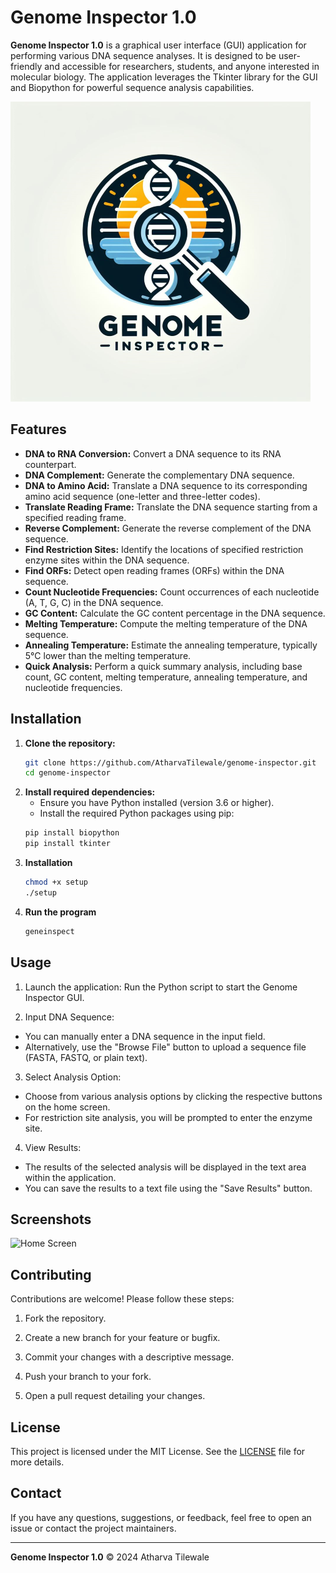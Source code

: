 # Genome Inspector 1.0
**Genome Inspector 1.0** is a graphical user interface (GUI) application for performing various DNA sequence analyses. It is designed to be user-friendly and accessible for researchers, students, and anyone interested in molecular biology. The application leverages the Tkinter library for the GUI and Biopython for powerful sequence analysis capabilities.

![Home Screen](assets/logo.png)

## Features

- **DNA to RNA Conversion:** Convert a DNA sequence to its RNA counterpart.
- **DNA Complement:** Generate the complementary DNA sequence.
- **DNA to Amino Acid:** Translate a DNA sequence to its corresponding amino acid sequence (one-letter and three-letter codes).
- **Translate Reading Frame:** Translate the DNA sequence starting from a specified reading frame.
- **Reverse Complement:** Generate the reverse complement of the DNA sequence.
- **Find Restriction Sites:** Identify the locations of specified restriction enzyme sites within the DNA sequence.
- **Find ORFs:** Detect open reading frames (ORFs) within the DNA sequence.
- **Count Nucleotide Frequencies:** Count occurrences of each nucleotide (A, T, G, C) in the DNA sequence.
- **GC Content:** Calculate the GC content percentage in the DNA sequence.
- **Melting Temperature:** Compute the melting temperature of the DNA sequence.
- **Annealing Temperature:** Estimate the annealing temperature, typically 5°C lower than the melting temperature.
- **Quick Analysis:** Perform a quick summary analysis, including base count, GC content, melting temperature, annealing temperature, and nucleotide frequencies.

## Installation

1. **Clone the repository:**
   ```sh
   git clone https://github.com/AtharvaTilewale/genome-inspector.git
   cd genome-inspector

2. **Install required dependencies:**
   - Ensure you have Python installed (version 3.6 or higher).
   - Install the required Python packages using pip:
   ```sh
   pip install biopython
   pip install tkinter

3. **Installation**
   ```sh
   chmod +x setup
   ./setup

4. **Run the program**
   ```sh
   geneinspect

## Usage
1) Launch the application:
Run the Python script to start the Genome Inspector GUI.


2) Input DNA Sequence:

- You can manually enter a DNA sequence in the input field.
- Alternatively, use the "Browse File" button to upload a sequence file (FASTA, FASTQ, or plain text).


3) Select Analysis Option:

- Choose from various analysis options by clicking the respective buttons on the home screen.
- For restriction site analysis, you will be prompted to enter the enzyme site.


4) View Results:

- The results of the selected analysis will be displayed in the text area within the application.
- You can save the results to a text file using the "Save Results" button.


## Screenshots

![Home Screen](assets/home_screen.png)

## Contributing
Contributions are welcome! Please follow these steps:

1) Fork the repository.

2) Create a new branch for your feature or bugfix.

3) Commit your changes with a descriptive message.

4) Push your branch to your fork.

5) Open a pull request detailing your changes.

## License
This project is licensed under the MIT License. See the [LICENSE](LICENSE) file for more details.

## Contact
If you have any questions, suggestions, or feedback, feel free to open an issue or contact the project maintainers.

---

**Genome Inspector 1.0** © 2024 Atharva Tilewale

